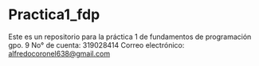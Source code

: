 # Practica1_fdp
Este es un repositorio para la práctica 1 de fundamentos de programación gpo. 9 
No° de cuenta: 319028414
Correo electrónico: alfredocoronel638@gmail.com 
